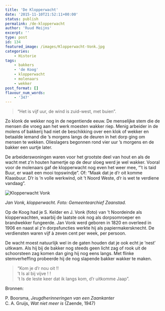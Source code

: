 ```yaml
---
title: 'De Klopperwacht'
date: '2015-11-10T21:52:11+00:00'
status: publish
permalink: /de-klopperwacht
author: 'Ruud Meijns'
excerpt: ''
type: post
id: 134
featured_image: /images/Klopperwacht-Vonk.jpg
categories:
    - Historie
tags:
    - bakkers
    - 'de Koog'
    - klopperwacht
    - molenaars
    - wekker
post_format: []
flavour_num_words:
    - '347'
---
```

> “Het is vijf uur, de wind is zuid-west, met buien”.

Zo klonk de wekker nog in de negentiende eeuw. De menselijke stem die de mensen die vroeg aan het werk moesten wakker riep. Menig arbeider in de molens of bakkerij had niet de beschikking over een klok of wekker en betaalde iemand die ’s morgens langs de deuren in het dorp ging om mensen te wekken. Olieslagers begonnen rond vier uur ’s morgens en de bakker een uurtje later.

De arbeiderswoningen waren voor het grootste deel van hout en als de wacht met z’n houten hamertje op de deur sloeg werd je wel wakker. Vooral voor de molenaars gaf de klopperwacht nog even het weer mee, “’t is taid Buur, er waait een mooi topswindje”. Of: “Maak dat je d’r oit komme Klaasbuur. D’r is ’n volle werkwind, oit ’t Noord Weste, d’r is wet te verdiene vandaag”.

![Klopperwacht Vonk](/images/Klopperwacht-Vonk.jpg)

*Jan Vonk, klopperwacht. Foto: Gemeentearchief Zaanstad.*

Op de Koog had je S. Kelder en J. Vonk (foto) van ’t Noordeinde als klopperwachten, waarbij de laatste ook nog als dorpsomroeper en brandwekker fungeerde. Jan Vonk werd geboren in 1820 en overleed in 1906 en naast al z’n dorpsfuncties werkte hij als papiermakersknecht. De verdiensten waren vijf à zeven cent per week, per persoon.

De wacht moest natuurlijk wel in de gaten houden dat je ook echt je ‘nest’ uitkwam. Als hij bij de bakker nog steeds geen licht zag of rook uit de schoorsteen zag komen dan ging hij nog eens langs. Met flinke stemverheffing probeerde hij de nog slapende bakker wakker te maken.

> “Kom je d’r nou oit !!  
> ’t Is al bij vijve ! !  
> ’t Is de leste keer dat ik langs kom, d’r uitkomme Jaap”.

Bronnen:

P. Boorsma, *Jeugdherinneringen van een Zaankanter*  
C. A. Gruijs, *Wat niet meer is*  (Zaende, 1947)